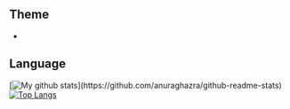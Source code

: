 ## Theme
- 




## Language

[![My github stats](https://github-readme-stats.vercel.app/api?username=Kei-t76&count_private=true&show_icons=true&theme=radical&height="150px")](https://github.com/anuraghazra/github-readme-stats) [![Top Langs](https://github-readme-stats.vercel.app/api/top-langs/?username=Kei-t76&show_icons=true&theme=radical)](https://github.com/anuraghazra/github-readme-stats)



